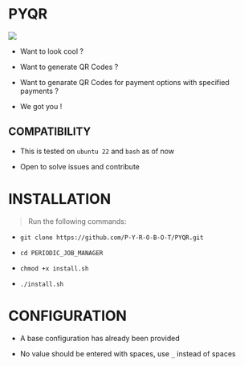 # PYQR

![](ZZZ/ZZZ.jpg)

* Want to look cool ?

* Want to generate QR Codes ?

* Want to genarate QR Codes for payment options with specified payments ?

* We got you !

## COMPATIBILITY
* This is tested on `ubuntu 22` and `bash` as of now

* Open to solve issues and contribute

# INSTALLATION
> Run the following commands:

* `git clone https://github.com/P-Y-R-O-B-O-T/PYQR.git`

* `cd PERIODIC_JOB_MANAGER`

* `chmod +x install.sh`

* `./install.sh`

# CONFIGURATION
* A base configuration has already been provided

* No value should be entered with spaces, use `_` instead of spaces
